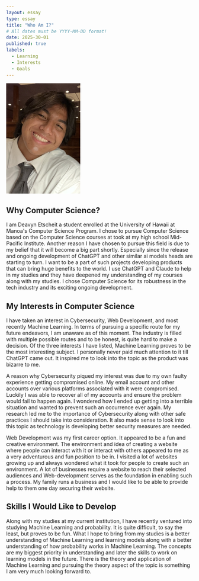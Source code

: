 ```yaml
---
layout: essay
type: essay
title: "Who Am I?"
# All dates must be YYYY-MM-DD format!
date: 2025-30-01
published: true
labels:
  - Learning
  - Interests
  - Goals
---
```


<img width="200px" class="rounded float-start pe-4" src="../img/IMG_8900.jpg">

## Why Computer Science?

I am Deavyn Etscheit a student enrolled at the University of Hawaii at Manoa's Computer Science Program. I chose to pursue Computer Science based on the Computer Science courses at took at my high school Mid-Pacific Institute. Another reason I have chosen to pursue this field is due to my belief that it will become a big part shortly. Especially since the release and ongoing development of ChatGPT and other similar ai models heads are starting to turn. I want to be a part of such projects developing products that can bring huge benefits to the world. I use ChatGPT and Claude to help in my studies and they have deepened my understanding of my courses along with my studies. I chose Computer Science for its robustness in the tech industry and its exciting ongoing development.

## My Interests in Computer Science

I have taken an interest in Cybersecurity, Web Development, and most recently Machine Learning. In terms of pursuing a specific route for my future endeavors, I am unaware as of this moment. The industry is filled with multiple possible routes and to be honest, is quite hard to make a decision. Of the three interests I have listed, Machine Learning proves to be the most interesting subject. I personally never paid much attention to it till ChatGPT came out. It inspired me to look into the topic as the product was bizarre to me.

A reason why Cybersecurity piqued my interest was due to my own faulty experience getting compromised online. My email account and other accounts over various platforms associated with it were compromised. Luckily I was able to recover all of my accounts and ensure the problem would fail to happen again. I wondered how I ended up getting into a terrible situation and wanted to prevent such an occurrence ever again. My research led me to the importance of Cybersecurity along with other safe practices I should take into consideration. It also made sense to look into this topic as technology is developing better security measures are needed.

Web Development was my first career option. It appeared to be a fun and creative environment. The environment and idea of creating a website where people can interact with it or interact with others appeared to me as a very adventurous and fun position to be in. I visited a lot of websites growing up and always wondered what it took for people to create such an environment. A lot of businesses require a website to reach their selected audiences and Web-development serves as the foundation in enabling such a process. My family runs a business and I would like to be able to provide help to them one day securing their website.

## Skills I Would Like to Develop

Along with my studies at my current institution, I have recently ventured into studying Machine Learning and probability. It is quite difficult, to say the least, but proves to be fun. What I hope to bring from my studies is a better understanding of Machine Learning and learning models along with a better understanding of how probability works in Machine Learning. The concepts are my biggest priority in understanding and later the skills to work on learning models in the future. There is the theory and application of Machine Learning and pursuing the theory aspect of the topic is something I am very much looking forward to.
